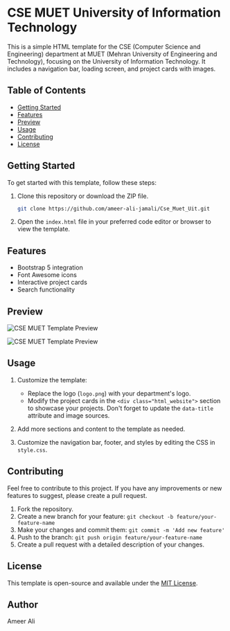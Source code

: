 # CSE MUET University of Information Technology

This is a simple HTML template for the CSE (Computer Science and Engineering) department at MUET (Mehran University of Engineering and Technology), focusing on the University of Information Technology. It includes a navigation bar, loading screen, and project cards with images.

## Table of Contents
- [Getting Started](#getting-started)
- [Features](#features)
- [Preview](#preview)
- [Usage](#usage)
- [Contributing](#contributing)
- [License](#license)

## Getting Started
To get started with this template, follow these steps:

1. Clone this repository or download the ZIP file.

   ```bash
   git clone https://github.com/ameer-ali-jamali/Cse_Muet_Uit.git 
   ```

2. Open the `index.html` file in your preferred code editor or browser to view the template.

## Features
- Bootstrap 5 integration
- Font Awesome icons
- Interactive project cards
- Search functionality

## Preview
![CSE MUET Template Preview](./assets/images/preview.png)

![CSE MUET Template Preview](./assets/images/preview1.png)

## Usage
1. Customize the template:
   - Replace the logo (`logo.png`) with your department's logo.
   - Modify the project cards in the `<div class="html_website">` section to showcase your projects. Don't forget to update the `data-title` attribute and image sources.

2. Add more sections and content to the template as needed.

3. Customize the navigation bar, footer, and styles by editing the CSS in `style.css`.

## Contributing
Feel free to contribute to this project. If you have any improvements or new features to suggest, please create a pull request.

1. Fork the repository.
2. Create a new branch for your feature: `git checkout -b feature/your-feature-name`
3. Make your changes and commit them: `git commit -m 'Add new feature'`
4. Push to the branch: `git push origin feature/your-feature-name`
5. Create a pull request with a detailed description of your changes.

## License
This template is open-source and available under the [MIT License](./LICENSE).

## Author
Ameer Ali
